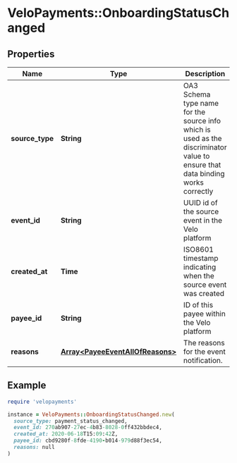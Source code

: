 # VeloPayments::OnboardingStatusChanged

## Properties

| Name | Type | Description | Notes |
| ---- | ---- | ----------- | ----- |
| **source_type** | **String** | OA3 Schema type name for the source info which is used as the discriminator value to ensure that data binding works correctly |  |
| **event_id** | **String** | UUID id of the source event in the Velo platform |  |
| **created_at** | **Time** | ISO8601 timestamp indicating when the source event was created |  |
| **payee_id** | **String** | ID of this payee within the Velo platform |  |
| **reasons** | [**Array&lt;PayeeEventAllOfReasons&gt;**](PayeeEventAllOfReasons.md) | The reasons for the event notification. | [optional] |

## Example

```ruby
require 'velopayments'

instance = VeloPayments::OnboardingStatusChanged.new(
  source_type: payment_status_changed,
  event_id: 270ab907-27ec-4b83-8028-0ff432bbdec4,
  created_at: 2020-06-18T15:09:42Z,
  payee_id: cbd9280f-8fde-4190-b014-979d88f3ec54,
  reasons: null
)
```

